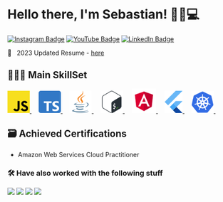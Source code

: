 # Hello there, I'm Sebastian! ✌🏻💻

[![Instagram Badge](https://img.shields.io/badge/Instagram-Profile?style=flat&logo=instagram&color=E1306C&logoColor=white)](https://www.instagram.com/justnotherdev)
[![YouTube Badge](https://img.shields.io/badge/YouTube-Profile?style=flat&logo=instagram&color=F80000&logoColor=white)](https://www.youtube.com/channel/UC9bBsYILkNzEDXy7Tj3ixJg)
[![LinkedIn Badge](https://img.shields.io/badge/LinkedIn-Profile?style=flat&logo=instagram&color=0e76a8&logoColor=white)](https://www.linkedin.com/in/justanotherdev/)
 

📇 &nbsp; 2023 Updated Resume -  [here](https://github.com/justnotherdev/justnotherdev/blob/main/resume_en.pdf)


## 🧑🏻‍💻 Main SkillSet

<a href="https://developer.mozilla.org/es/docs/Web/JavaScript">
  <img width="50" title="Javascript" alt="Javascript Logo" src="https://raw.githubusercontent.com/justnotherdev/justnotherdev/master/assets/javascript-logo.svg">
</a> &#xa0; &#xa0;

<a href="https://www.typescriptlang.org">
  <img width="50" title="Typescript" alt="Typescript Logo" src="https://raw.githubusercontent.com/justnotherdev/justnotherdev/master/assets/typescript-logo.svg">
</a> &#xa0; &#xa0;

<a href="https://www.java.com">
  <img width="50" title="Java" alt="Java Logo" src="https://raw.githubusercontent.com/justnotherdev/justnotherdev/master/assets/java-logo.svg">
</a> &#xa0; &#xa0;

<a href="https://www.gnu.org/software/bash/">
  <img width="50" title="Bash" alt="Bash Logo" src="https://raw.githubusercontent.com/justnotherdev/justnotherdev/master/assets/bash-logo.svg">
</a> &#xa0; &#xa0;

<a href="https://angularjs.org">
  <img width="55" title="AngularJS" alt="AngularJS Logo" src="https://raw.githubusercontent.com/justnotherdev/justnotherdev/master/assets/angularjs-logo.svg">
</a> &#xa0; &#xa0;

<a href="https://flutter.dev">
  <img width="40" title="Flutter" alt="Flutter Logo" src="https://raw.githubusercontent.com/justnotherdev/justnotherdev/master/assets/flutter-logo.svg">
</a> &#xa0; &#xa0;
  
<a href="https://kubernetes.io">
  <img  width="50" title="Kubernetes" alt="Kubernetes Logo" src="https://raw.githubusercontent.com/justnotherdev/justnotherdev/master/assets/kubernetes-logo.svg">
</a> &#xa0; &#xa0;




## 🗃️ Achieved Certifications  

- Amazon Web Services Cloud Practitioner



### 🛠️ Have also worked with the following stuff

<p>  
  <img src="https://img.shields.io/badge/Dart-444444?logo=dart&logoColor=247AFD&style=flat" />
  <img src="https://img.shields.io/badge/Python-444444?logo=python&logoColor=007ACC&style=flat" />
  <img src="https://img.shields.io/badge/Kotlin-444444?logo=kotlin&logoColor=FFA500&style=flat" />
  <img src="https://img.shields.io/badge/C%23-444444?logo=c-sharp&logoColor=51D1F6&style=flat" />
</p>



<!--
### Github Stats

<div style="display: flex; justify-content: space-between; max-width: 400px; margin: 0 auto; background: #A0C5E8; padding: 10px 0;">
  <span style="width: 50px;height: 50px; background: black; ">
    <img align="center" src="https://github-readme-stats.vercel.app/api?username=justnotherdev&theme=dark&custom_title=Sebastian's+GitHub+Stats&show_icons=true&hide=prs" />
  </span>
  <span style="width: 50px;height: 50px; background: black; ">
    <img align="center" src="https://github-readme-stats.vercel.app/api/top-langs/?username=justnotherdev&theme=dark&layout=compact" />
  </span>
</div>



Here are some ideas to get you started:

- 🔭 I’m currently working on ...
- 🌱 I’m currently learning ...
- 👯 I’m looking to collaborate on ...
- 🤔 I’m looking for help with ...
- 💬 Ask me about ...
- 📫 How to reach me: ...
- 😄 Pronouns: ...
- ⚡ Fun fact: ...
-->
